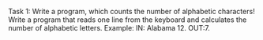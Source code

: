Task 1: Write a program, which counts the number of alphabetic characters!
Write a program that reads one line from the keyboard and calculates the number of alphabetic
letters.
Example:
IN: Alabama 12.
OUT:7.